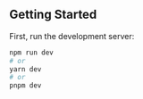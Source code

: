 
## Getting Started

First, run the development server:

```bash
npm run dev
# or
yarn dev
# or
pnpm dev
```

